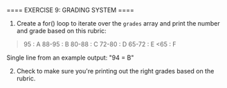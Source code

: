 ==== EXERCISE 9: GRADING SYSTEM ====

1. Create a for() loop to iterate over the `grades` array and print the number and grade based on this rubric:

  >95   : A
  88-95 : B
  80-88 : C
  72-80 : D
  65-72 : E
  <65   : F

  Single line from an example output: "94 = B"

2. Check to make sure you're printing out the right grades based on the rubric.
